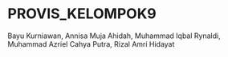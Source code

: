 # PROVIS_KELOMPOK9

Bayu Kurniawan,
Annisa Muja Ahidah,
Muhammad Iqbal Rynaldi,
Muhammad Azriel Cahya Putra,
Rizal Amri Hidayat



